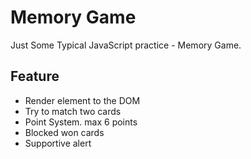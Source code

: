 # Memory Game
Just Some Typical JavaScript practice - Memory Game.

## Feature
<ul>
  <li>Render element to the DOM</li>
  <li>Try to match two cards</li>
  <li>Point System. max 6 points</li>
  <li>Blocked won cards</li>
  <li>Supportive alert</li>
 </ul>
